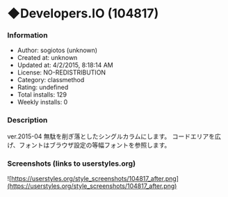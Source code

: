 # ◆Developers.IO (104817)

### Information
- Author: sogiotos (unknown)
- Created at: unknown
- Updated at: 4/2/2015, 8:18:14 AM
- License: NO-REDISTRIBUTION
- Category: classmethod
- Rating: undefined
- Total installs: 129
- Weekly installs: 0


### Description
ver.2015-04
無駄を削ぎ落としたシングルカラムにします。
コードエリアを広げ、フォントはブラウザ設定の等幅フォントを参照します。


### Screenshots (links to userstyles.org)
![https://userstyles.org/style_screenshots/104817_after.png](https://userstyles.org/style_screenshots/104817_after.png)


